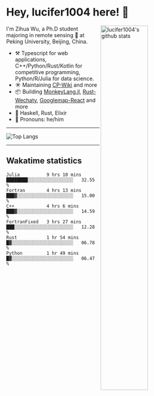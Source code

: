# Hey, lucifer1004 here! :wave:

<img width="50%" align="right" alt="lucifer1004's github stats" src="https://github-readme-stats.vercel.app/api?username=lucifer1004&show_icons=true">

I'm Zihua Wu, a Ph.D student majoring in remote sensing :satellite: at Peking University, Beijing, China.

- :hammer_and_pick: Typescript for web applications, C++/Python/Rust/Kotlin for competitive programming, Python/R/Julia for data science.
- :sunny: Maintaining [CP-Wiki](https://cp-wiki.vercel.app) and more 
- :package: Building [MonkeyLang.jl](https://github.com/lucifer1004/MonkeyLang.jl), [Rust-Wechaty](https://github.com/wechaty/rust-wechaty), [Googlemap-React](https://github.com/googlemap-react/googlemap-react) and more
- :seedling: Haskell, Rust, Elixir
- :man: Pronouns: he/him

---

![Top Langs](https://github-readme-stats.vercel.app/api/top-langs/?username=lucifer1004&layout=compact)

---

## Wakatime statistics

<!--START_SECTION:waka-->

```text
Julia          9 hrs 10 mins   ████████░░░░░░░░░░░░░░░░░   32.55 %
Fortran        4 hrs 13 mins   ███▓░░░░░░░░░░░░░░░░░░░░░   15.00 %
C++            4 hrs 6 mins    ███▓░░░░░░░░░░░░░░░░░░░░░   14.59 %
FortranFixed   3 hrs 27 mins   ███░░░░░░░░░░░░░░░░░░░░░░   12.28 %
Rust           1 hr 54 mins    █▓░░░░░░░░░░░░░░░░░░░░░░░   06.78 %
Python         1 hr 49 mins    █▓░░░░░░░░░░░░░░░░░░░░░░░   06.47 %
```

<!--END_SECTION:waka-->
